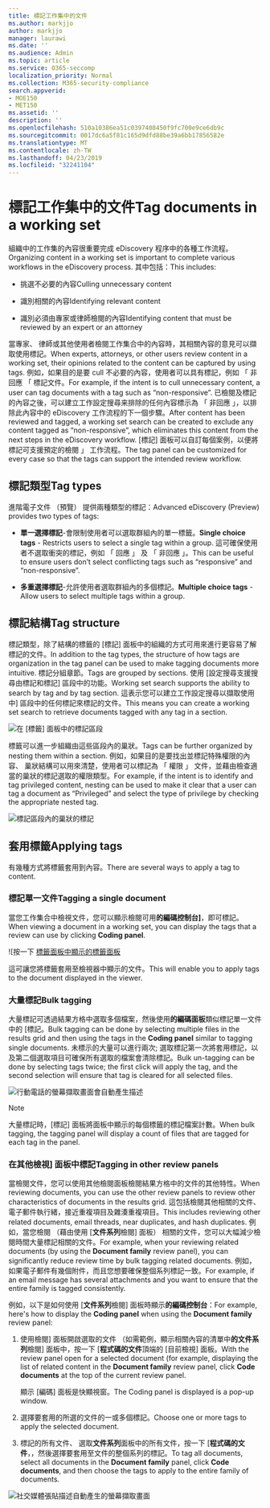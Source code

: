 ```yaml
---
title: 標記工作集中的文件
ms.author: markjjo
author: markjjo
manager: laurawi
ms.date: ''
ms.audience: Admin
ms.topic: article
ms.service: O365-seccomp
localization_priority: Normal
ms.collection: M365-security-compliance
search.appverid:
- MOE150
- MET150
ms.assetid: ''
description: ''
ms.openlocfilehash: 510a10386ea51c0397408450f9fc700e9ce6db9c
ms.sourcegitcommit: 0017dc6a5f81c165d9dfd88be39a6bb17856582e
ms.translationtype: MT
ms.contentlocale: zh-TW
ms.lasthandoff: 04/23/2019
ms.locfileid: "32241104"
---
```

# <a name="tag-documents-in-a-working-set"></a><span data-ttu-id="971cc-102">標記工作集中的文件</span><span class="sxs-lookup"><span data-stu-id="971cc-102">Tag documents in a working set</span></span>

<span data-ttu-id="971cc-103">組織中的工作集的內容很重要完成 eDiscovery 程序中的各種工作流程。</span><span class="sxs-lookup"><span data-stu-id="971cc-103">Organizing content in a working set is important to complete various workflows in the eDiscovery process.</span></span> <span data-ttu-id="971cc-104">其中包括：</span><span class="sxs-lookup"><span data-stu-id="971cc-104">This includes:</span></span>

-  <span data-ttu-id="971cc-105">挑選不必要的內容</span><span class="sxs-lookup"><span data-stu-id="971cc-105">Culling unnecessary content</span></span>

- <span data-ttu-id="971cc-106">識別相關的內容</span><span class="sxs-lookup"><span data-stu-id="971cc-106">Identifying relevant content</span></span>
 
-  <span data-ttu-id="971cc-107">識別必須由專家或律師檢閱的內容</span><span class="sxs-lookup"><span data-stu-id="971cc-107">Identifying content that must be reviewed by an expert or an attorney</span></span>

<span data-ttu-id="971cc-108">當專家、 律師或其他使用者檢閱工作集合中的內容時，其相關內容的意見可以擷取使用標記。</span><span class="sxs-lookup"><span data-stu-id="971cc-108">When experts, attorneys, or other users review content in a working set, their opinions related to the content can be captured by using tags.</span></span> <span data-ttu-id="971cc-109">例如，如果目的是要 cull 不必要的內容，使用者可以具有標記，例如 「 非回應 「 標記文件。</span><span class="sxs-lookup"><span data-stu-id="971cc-109">For example, if the intent is to cull unnecessary content, a user can tag documents with a tag such as “non-responsive”.</span></span> <span data-ttu-id="971cc-110">已檢閱及標記的內容之後，可以建立工作設定搜尋来排除的任何內容標示為 「 非回應 」，以排除此內容中的 eDiscovery 工作流程的下一個步驟。</span><span class="sxs-lookup"><span data-stu-id="971cc-110">After content has been reviewed and tagged, a working set search can be created to exclude any content tagged as “non-responsive”, which eliminates this content from the next steps in the eDiscovery workflow.</span></span> <span data-ttu-id="971cc-111">[標記] 面板可以自訂每個案例，以便將標記可支援預定的檢閱 」 工作流程。</span><span class="sxs-lookup"><span data-stu-id="971cc-111">The tag panel can be customized for every case so that the tags can support the intended review workflow.</span></span>

## <a name="tag-types"></a><span data-ttu-id="971cc-112">標記類型</span><span class="sxs-lookup"><span data-stu-id="971cc-112">Tag types</span></span>

<span data-ttu-id="971cc-113">進階電子文件 （預覽） 提供兩種類型的標記：</span><span class="sxs-lookup"><span data-stu-id="971cc-113">Advanced eDiscovery (Preview) provides two types of tags:</span></span>

- <span data-ttu-id="971cc-114">**單一選擇標記**-會限制使用者可以選取群組內的單一標籤。</span><span class="sxs-lookup"><span data-stu-id="971cc-114">**Single choice tags** - Restricts users to select a single tag within a group.</span></span> <span data-ttu-id="971cc-115">這可確保使用者不選取衝突的標記，例如 「 回應 」 及 「 非回應 」。</span><span class="sxs-lookup"><span data-stu-id="971cc-115">This can be useful to ensure users don’t select conflicting tags such as “responsive” and “non-responsive”.</span></span> 

- <span data-ttu-id="971cc-116">**多重選擇標記**-允許使用者選取群組內的多個標記。</span><span class="sxs-lookup"><span data-stu-id="971cc-116">**Multiple choice tags** - Allow users to select multiple tags within a group.</span></span>

## <a name="tag-structure"></a><span data-ttu-id="971cc-117">標記結構</span><span class="sxs-lookup"><span data-stu-id="971cc-117">Tag structure</span></span>

<span data-ttu-id="971cc-118">標記類型，除了結構的標籤的 [標記] 面板中的組織的方式可用來進行更容易了解標記的文件。</span><span class="sxs-lookup"><span data-stu-id="971cc-118">In addition to the tag types, the structure of how tags are organization in the tag panel can be used to make tagging documents more intuitive.</span></span> <span data-ttu-id="971cc-119">標記分組章節。</span><span class="sxs-lookup"><span data-stu-id="971cc-119">Tags are grouped by sections.</span></span> <span data-ttu-id="971cc-120">使用 [設定搜尋支援搜尋由標記和標記] 區段中的功能。</span><span class="sxs-lookup"><span data-stu-id="971cc-120">Working set search supports the ability to search by tag and by tag section.</span></span> <span data-ttu-id="971cc-121">這表示您可以建立工作設定搜尋以擷取使用中] 區段中的任何標記來標記的文件。</span><span class="sxs-lookup"><span data-stu-id="971cc-121">This means you can create a working set search to retrieve documents tagged with any tag in a section.</span></span>

![在 [標籤] 面板中的標記區段](../media/Tagtypes.png)

<span data-ttu-id="971cc-123">標籤可以進一步組織由這些區段內的巢狀。</span><span class="sxs-lookup"><span data-stu-id="971cc-123">Tags can be further organized by nesting them within a section.</span></span> <span data-ttu-id="971cc-124">例如，如果目的是要找出並標記特殊權限的內容、 巢狀結構可以用來清楚，使用者可以標記為 「 權限 」 文件，並藉由檢查適當的巢狀的標記選取的權限類型。</span><span class="sxs-lookup"><span data-stu-id="971cc-124">For example, if the intent is to identify and tag privileged content, nesting can be used to make it clear that a user can tag a document as “Privileged” and select the type of privilege by checking the appropriate nested tag.</span></span>

![標記區段內的巢狀的標記](../media/Nestingtags.png)

## <a name="applying-tags"></a><span data-ttu-id="971cc-126">套用標籤</span><span class="sxs-lookup"><span data-stu-id="971cc-126">Applying tags</span></span>

<span data-ttu-id="971cc-127">有幾種方式將標籤套用到內容。</span><span class="sxs-lookup"><span data-stu-id="971cc-127">There are several ways to apply a tag to content.</span></span>

### <a name="tagging-a-single-document"></a><span data-ttu-id="971cc-128">標記單一文件</span><span class="sxs-lookup"><span data-stu-id="971cc-128">Tagging a single document</span></span>

<span data-ttu-id="971cc-129">當您工作集合中檢視文件，您可以顯示檢閱可用**的編碼控制台]**，即可標記。</span><span class="sxs-lookup"><span data-stu-id="971cc-129">When viewing a document in a working set, you can display the tags that a review can use by clicking **Coding panel**.</span></span>

![按一下 [標籤面板中顯示的標籤面板](../media/Singledoctag.png)

<span data-ttu-id="971cc-131">這可讓您將標籤套用至檢視器中顯示的文件。</span><span class="sxs-lookup"><span data-stu-id="971cc-131">This will enable you to apply tags to the document displayed in the viewer.</span></span>

### <a name="bulk-tagging"></a><span data-ttu-id="971cc-132">大量標記</span><span class="sxs-lookup"><span data-stu-id="971cc-132">Bulk tagging</span></span>

<span data-ttu-id="971cc-133">大量標記可透過結果方格中選取多個檔案，然後使用**的編碼面板**類似標記單一文件中的 [標記。</span><span class="sxs-lookup"><span data-stu-id="971cc-133">Bulk tagging can be done by selecting multiple files in the results grid and then using the tags in the **Coding panel** similar to tagging single documents.</span></span> <span data-ttu-id="971cc-134">未標示的大量可以進行兩次; 選取標記第一次將套用標記，以及第二個選取項目可確保所有選取的檔案會清除標記。</span><span class="sxs-lookup"><span data-stu-id="971cc-134">Bulk un-tagging can be done by selecting tags twice; the first click will apply the tag, and the second selection will ensure that tag is cleared for all selected files.</span></span>

![行動電話的螢幕擷取畫面會自動產生描述](../media/Bulktag.png)

> [!NOTE]
> <span data-ttu-id="971cc-136">大量標記時，[標記] 面板將面板中顯示的每個標籤的標記檔案計數。</span><span class="sxs-lookup"><span data-stu-id="971cc-136">When bulk tagging, the tagging panel will display a count of files that are tagged for each tag in the panel.</span></span>

### <a name="tagging-in-other-review-panels"></a><span data-ttu-id="971cc-137">在其他檢視] 面板中標記</span><span class="sxs-lookup"><span data-stu-id="971cc-137">Tagging in other review panels</span></span>

<span data-ttu-id="971cc-138">當檢閱文件，您可以使用其他檢閱面板檢閱結果方格中的文件的其他特性。</span><span class="sxs-lookup"><span data-stu-id="971cc-138">When reviewing documents, you can use the other review panels to review other characteristics of documents in the results grid.</span></span> <span data-ttu-id="971cc-139">這包括檢閱其他相關的文件、 電子郵件執行緒，接近重複項目及雜湊重複項目。</span><span class="sxs-lookup"><span data-stu-id="971cc-139">This includes reviewing other related documents, email threads, near duplicates, and hash duplicates.</span></span> <span data-ttu-id="971cc-140">例如，當您檢閱 （藉由使用 [**文件系列**檢閱] 面板） 相關的文件，您可以大幅減少檢閱時間大量標記相關的文件。</span><span class="sxs-lookup"><span data-stu-id="971cc-140">For example, when your reviewing related documents (by using the **Document family** review panel), you can significantly reduce review time by bulk tagging related documents.</span></span> <span data-ttu-id="971cc-141">例如，如果電子郵件有幾個附件，而且您想要確保整個系列標記一致。</span><span class="sxs-lookup"><span data-stu-id="971cc-141">For example, if an email message has several attachments and you want to ensure that the entire family is tagged consistently.</span></span>

<span data-ttu-id="971cc-142">例如，以下是如何使用 [**文件系列**檢閱] 面板時顯示**的編碼控制台**：</span><span class="sxs-lookup"><span data-stu-id="971cc-142">For example, here's how to display the **Coding panel** when using the **Document family** review panel:</span></span>

1. <span data-ttu-id="971cc-143">使用檢閱] 面板開啟選取的文件 （如需範例，顯示相關內容的清單中**的文件系列**檢閱] 面板中，按一下 [**程式碼的文件**頂端的 [目前檢視] 面板。</span><span class="sxs-lookup"><span data-stu-id="971cc-143">With the review panel open for a selected document (for example, displaying the list of related content in the **Document family** review panel, click **Code documents** at the top of the current review panel.</span></span>

   <span data-ttu-id="971cc-144">顯示 [編碼] 面板是快顯視窗。</span><span class="sxs-lookup"><span data-stu-id="971cc-144">The Coding panel is displayed is a pop-up window.</span></span>

2. <span data-ttu-id="971cc-145">選擇要套用的所選的文件的一或多個標記。</span><span class="sxs-lookup"><span data-stu-id="971cc-145">Choose one or more tags to apply the selected document.</span></span> 

3. <span data-ttu-id="971cc-146">標記的所有文件、 選取**文件系列**面板中的所有文件，按一下 [**程式碼的文件**，，然後選擇要套用至文件的整個系列的標記。</span><span class="sxs-lookup"><span data-stu-id="971cc-146">To tag all documents, select all documents in the **Document family** panel, click **Code documents**, and then choose the tags to apply to the entire family of documents.</span></span>

![社交媒體張貼描述自動產生的螢幕擷取畫面](../media/Relatedtag.png)
